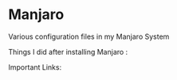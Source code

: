 # Manjaro
Various configuration files in my Manjaro System  

Things I did after installing Manjaro :  


Important Links: 

